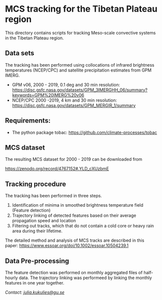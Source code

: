 
# MCS tracking for the Tibetan Plateau region 

This directory contains scripts for tracking Meso-scale convective systems in the Tibetan Plateau region. 


## Data sets

The tracking has been performed using collocations of infrared brightness temperatures (NCEP/CPC) and satellite precipitation estimates from GPM IMERG. 

- GPM v06, 2000 - 2019, 0.1 deg and 30 min resolution: https://disc.gsfc.nasa.gov/datasets/GPM_3IMERGHH_06/summary?keywords=GPM%20IMERG%20v06 
- NCEP/CPC 2000 -2019, 4 km and 30 min resolution: https://disc.gsfc.nasa.gov/datasets/GPM_MERGIR_1/summary

## Requirements:

- The python package tobac: https://github.com/climate-processes/tobac


## MCS dataset 

The resulting MCS dataset for 2000 - 2019 can be downloaded from 

https://zenodo.org/record/4767152#.YLD_cXUzbmE 


## Tracking procedure

The tracking has been performed in three steps.

1. Identification of minima in smoothed brightness temperature field (Feature detection)
2. Trajectory linking of detected features based on their average propagation speed and location 
3. Filtering out tracks, which that do not contain a cold core or heavy rain area during their lifetime.  


The detailed method and analysis of MCS tracks are described in this paper: https://www.essoar.org/doi/10.1002/essoar.10504239.1 


## Data Pre-processing 

The feature detection was performed on monthly aggregated files of half-hourly data. The trajectory linking was performeed by linking the monthly features in one year together. 



*Contact: julia.kukulies@gu.se*
